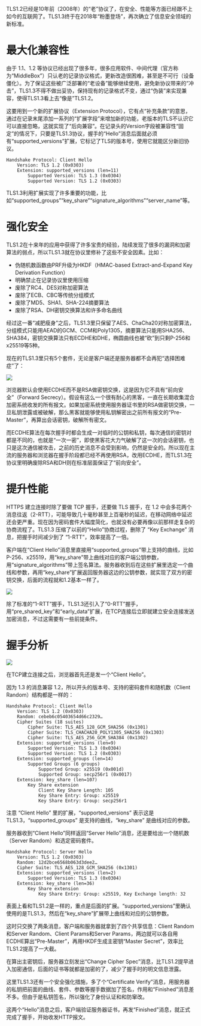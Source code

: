 

TLS1.2已经是10年前（2008年）的“老”协议了，在安全、性能等方面已经跟不上如今的互联网了。TLS1.3终于在2018年“粉墨登场”，再次确立了信息安全领域的新标准。

# 最大化兼容性

由于 1.1、1.2 等协议已经出现了很多年，很多应用软件、中间代理（官方称为“MiddleBox”）只认老的记录协议格式，更新改造很困难，甚至是不可行（设备僵化）。为了保证这些被广泛部署的“老设备”能够继续使用，避免新协议带来的“冲击”，TLS1.3不得不做出妥协，保持现有的记录格式不变，通过“伪装”来实现兼容，使得TLS1.3看上去“像是”TLS1.2。

这要用到一个新的扩展协议（Extension Protocol），它有点“补充条款”的意思，通过在记录末尾添加一系列的“扩展字段”来增加新的功能，老版本的TLS不认识它可以直接忽略，这就实现了“后向兼容”。在记录头的Version字段被兼容性“固定”的情况下，只要是TLS1.3协议，握手的“Hello”消息后面就必须有“supported_versions”扩展，它标记了TLS的版本号，使用它就能区分新旧协议。

```
Handshake Protocol: Client Hello
    Version: TLS 1.2 (0x0303)
    Extension: supported_versions (len=11)
        Supported Version: TLS 1.3 (0x0304)
        Supported Version: TLS 1.2 (0x0303)
```

TLS1.3利用扩展实现了许多重要的功能，比如“supported_groups”“key_share”“signature_algorithms”“server_name”等。

# 强化安全

TLS1.2在十来年的应用中获得了许多宝贵的经验，陆续发现了很多的漏洞和加密算法的弱点，所以TLS1.3就在协议里修补了这些不安全因素。比如：

- 伪随机数函数由PRF升级为HKDF（HMAC-based Extract-and-Expand Key Derivation Function）
- 明确禁止在记录协议里使用压缩
- 废除了RC4、DES对称加密算法
- 废除了ECB、CBC等传统分组模式
- 废除了MD5、SHA1、SHA-224摘要算法
- 废除了RSA、DH密钥交换算法和许多命名曲线

经过这一番“减肥瘦身”之后，TLS1.3里只保留了AES、ChaCha20对称加密算法，分组模式只能用AEAD的GCM、CCM和Poly1305，摘要算法只能用SHA256、SHA384，密钥交换算法只有ECDHE和DHE，椭圆曲线也被“砍”到只剩P-256和x25519等5种。

现在的TLS1.3里只有5个套件，无论是客户端还是服务器都不会再犯“选择困难症”了：

![](./img/cipher_suites.png)

浏览器默认会使用ECDHE而不是RSA做密钥交换，这是因为它不具有“前向安全”（Forward Secrecy）。假设有这么一个很有耐心的黑客，一直在长期收集混合加密系统收发的所有报文。如果加密系统使用服务器证书里的RSA做密钥交换，一旦私钥泄露或被破解，那么黑客就能够使用私钥解密出之前所有报文的“Pre-Master”，再算出会话密钥，破解所有密文。

而ECDHE算法在每次握手时都会生成一对临时的公钥和私钥，每次通信的密钥对都是不同的，也就是“一次一密”，即使黑客花大力气破解了这一次的会话密钥，也只是这次通信被攻击，之前的历史消息不会受到影响，仍然是安全的。所以现在主流的服务器和浏览器在握手阶段都已经不再使用RSA，改用ECDHE，而TLS1.3在协议里明确废除RSA和DH则在标准层面保证了“前向安全”。

# 提升性能

HTTPS 建立连接时除了要做 TCP 握手，还要做 TLS 握手，在 1.2 中会多花两个消息往返（2-RTT），可能导致几十毫秒甚至上百毫秒的延迟，在移动网络中延迟还会更严重。现在因为密码套件大幅度简化，也就没有必要再像以前那样走复杂的协商流程了。TLS1.3 压缩了以前的“Hello”协商过程，删除了 “Key Exchange” 消息，把握手时间减少到了 “1-RTT”，效率提高了一倍。

客户端在“Client Hello”消息里直接用“supported_groups”带上支持的曲线，比如P-256、x25519，用“key_share”带上曲线对应的客户端公钥参数，用“signature_algorithms”带上签名算法。服务器收到后在这些扩展里选定一个曲线和参数，再用“key_share”扩展返回服务器这边的公钥参数，就实现了双方的密钥交换，后面的流程就和1.2基本一样了。

![](./img/tls1.3.png)

除了标准的“1-RTT”握手，TLS1.3还引入了“0-RTT”握手，用“pre_shared_key”和“early_data”扩展，在TCP连接后立即就建立安全连接发送加密消息，不过这需要有一些前提条件。

# 握手分析

![](./img/tls1.3_handshake.png)

在TCP建立连接之后，浏览器首先还是发一个“Client Hello”。

因为 1.3 的消息兼容 1.2，所以开头的版本号、支持的密码套件和随机数（Client Random）结构都是一样的：

```
Handshake Protocol: Client Hello
    Version: TLS 1.2 (0x0303)
    Random: cebeb6c05403654d66c2329…
    Cipher Suites (18 suites)
        Cipher Suite: TLS_AES_128_GCM_SHA256 (0x1301)
        Cipher Suite: TLS_CHACHA20_POLY1305_SHA256 (0x1303)
        Cipher Suite: TLS_AES_256_GCM_SHA384 (0x1302)
    Extension: supported_versions (len=9)
        Supported Version: TLS 1.3 (0x0304)
        Supported Version: TLS 1.2 (0x0303)
    Extension: supported_groups (len=14)
        Supported Groups (6 groups)
            Supported Group: x25519 (0x001d)
            Supported Group: secp256r1 (0x0017)
    Extension: key_share (len=107)
        Key Share extension
            Client Key Share Length: 105
            Key Share Entry: Group: x25519
            Key Share Entry: Group: secp256r1
```

注意 “Client Hello” 里的扩展，“supported_versions” 表示这是 TLS1.3，“supported_groups” 是支持的曲线，“key_share” 是曲线对应的参数。

服务器收到“Client Hello”同样返回“Server Hello”消息，还是要给出一个随机数（Server Random）和选定密码套件。

```
Handshake Protocol: Server Hello
    Version: TLS 1.2 (0x0303)
    Random: 12d2bce6568b063d3dee2…
    Cipher Suite: TLS_AES_128_GCM_SHA256 (0x1301)
    Extension: supported_versions (len=2)
        Supported Version: TLS 1.3 (0x0304)
    Extension: key_share (len=36)
        Key Share extension
            Key Share Entry: Group: x25519, Key Exchange length: 32
```

表面上看和TLS1.2是一样的，重点是后面的扩展。“supported_versions”里确认使用的是TLS1.3，然后在“key_share”扩展带上曲线和对应的公钥参数。

这时只交换了两条消息，客户端和服务器就拿到了四个共享信息：Client Random和Server Random、Client Params和Server Params，两边就可以各自用ECDHE算出“Pre-Master”，再用HKDF生成主密钥“Master Secret”，效率比TLS1.2提高了一大截。

在算出主密钥后，服务器立刻发出“Change Cipher Spec”消息，比TLS1.2提早进入加密通信，后面的证书等就都是加密的了，减少了握手时的明文信息泄露。

这里TLS1.3还有一个安全强化措施，多了个“Certificate Verify”消息，用服务器的私钥把前面的曲线、套件、参数等握手数据加了签名，作用和“Finished”消息差不多。但由于是私钥签名，所以强化了身份认证和和防窜改。

这两个“Hello”消息之后，客户端验证服务器证书，再发“Finished”消息，就正式完成了握手，开始收发HTTP报文。





